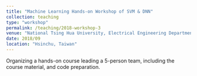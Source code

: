 ```yaml
---
title: "Machine Learning Hands-on Workshop of SVM & DNN"
collection: teaching
type: "workshop"
permalink: /teaching/2018-workshop-3
venue: "National Tsing Hua University, Electrical Engineering Department"
date: 2018/09
location: "Hsinchu, Taiwan"
---
```


Organizing a hands-on course leading a 5-person team, including the course material, and code preparation.
